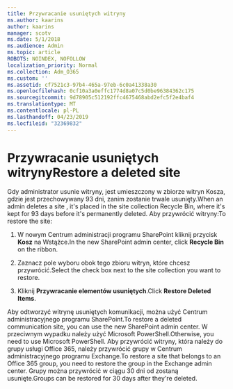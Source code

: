 ```yaml
---
title: Przywracanie usuniętych witryny
ms.author: kaarins
author: kaarins
manager: scotv
ms.date: 5/1/2018
ms.audience: Admin
ms.topic: article
ROBOTS: NOINDEX, NOFOLLOW
localization_priority: Normal
ms.collection: Adm_O365
ms.custom: ''
ms.assetid: cf7521c3-97b4-465a-97eb-6c0a41338a30
ms.openlocfilehash: 0cf10a3a0effc1774d8a07c5d0be96384362c175
ms.sourcegitcommit: 9d78905c512192ffc4675468abd2efc5f2e4baf4
ms.translationtype: MT
ms.contentlocale: pl-PL
ms.lasthandoff: 04/23/2019
ms.locfileid: "32369832"
---
```

# <a name="restore-a-deleted-site"></a><span data-ttu-id="dbf42-102">Przywracanie usuniętych witryny</span><span class="sxs-lookup"><span data-stu-id="dbf42-102">Restore a deleted site</span></span>

<span data-ttu-id="dbf42-103">Gdy administrator usunie witryny, jest umieszczony w zbiorze witryn Kosza, gdzie jest przechowywany 93 dni, zanim zostanie trwale usunięty.</span><span class="sxs-lookup"><span data-stu-id="dbf42-103">When an admin deletes a site , it's placed in the site collection Recycle Bin, where it's kept for 93 days before it's permanently deleted.</span></span> <span data-ttu-id="dbf42-104">Aby przywrócić witryny:</span><span class="sxs-lookup"><span data-stu-id="dbf42-104">To restore the site:</span></span>
  
1. <span data-ttu-id="dbf42-105">W nowym Centrum administracji programu SharePoint kliknij przycisk **Kosz** na Wstążce.</span><span class="sxs-lookup"><span data-stu-id="dbf42-105">In the new SharePoint admin center, click **Recycle Bin** on the ribbon.</span></span> 
    
2. <span data-ttu-id="dbf42-106">Zaznacz pole wyboru obok tego zbioru witryn, które chcesz przywrócić.</span><span class="sxs-lookup"><span data-stu-id="dbf42-106">Select the check box next to the site collection you want to restore.</span></span>
    
3. <span data-ttu-id="dbf42-107">Kliknij **Przywracanie elementów usuniętych**.</span><span class="sxs-lookup"><span data-stu-id="dbf42-107">Click **Restore Deleted Items**.</span></span>
    
<span data-ttu-id="dbf42-108">Aby odtworzyć witrynę usuniętych komunikacji, można użyć Centrum administracyjnego programu SharePoint.</span><span class="sxs-lookup"><span data-stu-id="dbf42-108">To restore a deleted communication site, you can use the new SharePoint admin center.</span></span> <span data-ttu-id="dbf42-109">W przeciwnym wypadku należy użyć Microsoft PowerShell.</span><span class="sxs-lookup"><span data-stu-id="dbf42-109">Otherwise, you need to use Microsoft PowerShell.</span></span> <span data-ttu-id="dbf42-110">Aby przywrócić witryny, która należy do grupy usługi Office 365, należy przywrócić grupy w Centrum administracyjnego programu Exchange.</span><span class="sxs-lookup"><span data-stu-id="dbf42-110">To restore a site that belongs to an Office 365 group, you need to restore the group in the Exchange admin center.</span></span> <span data-ttu-id="dbf42-111">Grupy można przywrócić w ciągu 30 dni od zostaną usunięte.</span><span class="sxs-lookup"><span data-stu-id="dbf42-111">Groups can be restored for 30 days after they're deleted.</span></span>
  


